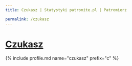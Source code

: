 ```yaml
---
title: Czukasz | Statystyki patronite.pl | Patromierz

permalink: /czukasz
---
```


# [Czukasz](https://patronite.pl/czukasz)

{% include profile.md name="czukasz" prefix="c" %}

